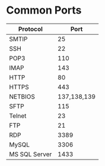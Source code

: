 # Common Ports

| Protocol | Port |
| --- | --- |
| SMTIP | 25 | 
| SSH | 22 |
| POP3 | 110 |
| IMAP | 143 |
| HTTP | 80 |
| HTTPS | 443 |
| NETBIOS | 137,138,139 |
| SFTP | 115 | 
| Telnet | 23 |
| FTP | 21 |
| RDP | 3389 |
| MySQL | 3306 |
| MS SQL Server | 1433 |

